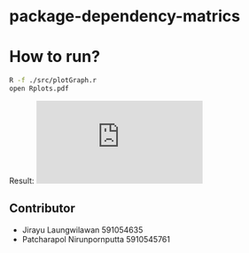 # package-dependency-matrics

# How to run?

```sh
R -f ./src/plotGraph.r
open Rplots.pdf
```

Result:
![alt text](https://github.com/JirayuL/package-dependency-matrics/blob/master/src/Rplots.pdf)

## Contributor

- Jirayu Laungwilawan 591054635
- Patcharapol Nirunpornputta 5910545761
